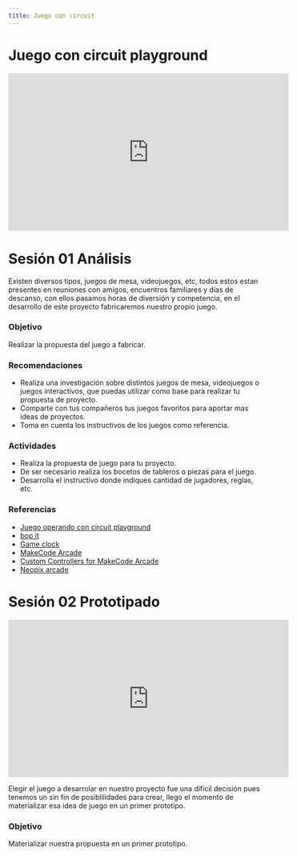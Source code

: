 ```yaml
---
title: Juego con circuit
---
```


# Juego con circuit playground

<iframe width="560" height="315" src="https://www.youtube.com/embed/QQuFplHcqkw" frameborder="0" allow="accelerometer; autoplay; encrypted-media; gyroscope; picture-in-picture" allowfullscreen></iframe>

# Sesión 01 Análisis
Existen diversos tipos, juegos de mesa, videojuegos, etc, todos estos estan presentes en reuniones con amigos, encuentros familiares y días de descanso, con ellos pasamos horas de diversión y competencia, en el desarrollo de este proyecto fabricaremos nuestro propio juego.

### Objetivo 
Realizar la propuesta del juego a fabricar.

### Recomendaciones 
+ Realiza una investigación sobre distintos juegos de mesa, videojuegos o juegos interactivos, que puedas utilizar como base para realizar tu propuesta de proyecto.
+ Comparte con tus compañeros tus juegos favoritos para aportar mas ideas de proyectos.
+ Toma en cuenta los instructivos de los juegos como referencia.

### Actividades
+ Realiza la propuesta de juego para tu proyecto.
+ De ser necesario realiza los bocetos de tableros o piezas para el juego.
+ Desarrolla el instructivo donde indiques cantidad de jugadores, reglas, etc.

### Referencias
+ [Juego operando con circuit playground](http://makermex.com/blog/makercademy-4/post/como-usar-las-entradas-capacitivas-de-mi-circuit-playground-543)
+ [bop it](https://www.digikey.com/en/maker/projects/adafruit-circuit-playground-bop-it-2-player-game/861f90cf1c01434ea309350b8b27b344)
+ [Game clock](https://learn.adafruit.com/game-clock-with-circuit-playground-makecode)
+ [MakeCode Arcade](https://arcade.makecode.com/)
+ [Custom Controllers for MakeCode Arcade](https://learn.adafruit.com/custom-controllers-for-makecode-arcade)
+ [Neopix arcade](https://learn.adafruit.com/search?q=arcade&categoriesLvl0=Circuit%2520Playground)

# Sesión 02 Prototipado
<iframe width="560" height="315" src="https://www.youtube.com/embed/XKN5uNaSBmo" frameborder="0" allow="accelerometer; autoplay; encrypted-media; gyroscope; picture-in-picture" allowfullscreen></iframe>

Elegir el juego a desarrolar en nuestro proyecto fue una difícil decisión pues tenemos un sin fin de posiblilidades para crear, llego el momento de materializar esa idea de juego en un primer prototipo.
### Objetivo 
Materializar nuestra propuesta en un primer prototipo.


